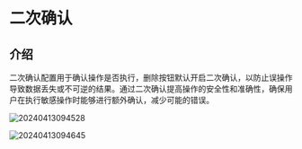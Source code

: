 # 二次确认

## 介绍

二次确认配置用于确认操作是否执行，删除按钮默认开启二次确认，以防止误操作导致数据丢失或不可逆的结果。通过二次确认提高操作的安全性和准确性，确保用户在执行敏感操作时能够进行额外确认，减少可能的错误。

![20240413094528](https://nocobase-docs.oss-cn-beijing.aliyuncs.com/20240413094528.png)

![20240413094645](https://nocobase-docs.oss-cn-beijing.aliyuncs.com/20240413094645.png)
